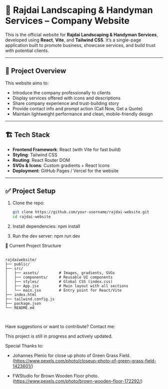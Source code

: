 # 🌱 Rajdai Landscaping & Handyman Services – Company Website

This is the official website for **Rajdai Landscaping & Handyman Services**, developed using **React**, **Vite**, and **Tailwind CSS**. It’s a single-page application built to promote business, showcase services, and build trust with potential clients.

---

## 📌 Project Overview

This website aims to:
- Introduce the company professionally to clients
- Display services offered with icons and descriptions
- Share company experience and trust-building story
- Provide contact info and prompt action (Call Now, Get a Quote)
- Maintain lightweight performance and clean, mobile-friendly design

---

## 🏗️ Tech Stack

- **Frontend Framework**: React (with Vite for fast build)
- **Styling**: Tailwind CSS
- **Routing**: React Router DOM
- **SVGs & Icons**: Custom gradients + React Icons
- **Deployment**: GitHub Pages / Vercel for the website

---

## ✅ Project Setup

1. Clone the repo:
   ```bash
   git clone https://github.com/your-username/rajdai-website.git
   cd rajdai-website


2. Install dependencies:
npm install

3. Run the dev server:
npm run dev



📁 Current Project Structure

<pre> <code>
rajdaiwebsite/
├── public/
├── src/
│   ├── assets/         # Images, gradients, SVGs
│   ├── components/     # Reusable UI components
│   ├── styles/         # Global CSS (index.css)
│   ├── App.jsx         # Main layout with all sections
│   └── main.jsx        # Entry point for React/Vite
├── index.html
├── tailwind.config.js
├── package.json
└── README.md

</code> </pre>


Have suggestions or want to contribute? Contact me:

This project is still in progress and actively updated.

Special Thanks to: 

- Johannes Plenio for close up photo of Green Grass Field. (https://www.pexels.com/photo/closeup-photo-of-green-grass-field-1423601/)

- FWStudio for Brown Wooden Floor photo. (https://www.pexels.com/photo/brown-wooden-floor-172292/)

